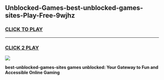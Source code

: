 
## Unblocked-Games-best-unblocked-games-sites-Play-Free-9wjhz
<h3>
<a href="https://premium76.site?title=best-unblocked-games-sites&ref=19M">CLICK TO PLAY</a></h3>
<hr>

<h3>
<a href="https://premium76.site?title=best-unblocked-games-sites&ref=19M">CLICK 2 PLAY</a>
  
</h3>

<a href="https://premium76.site?title=best-unblocked-games-sites&ref=19M"><img src="https://clearcache.store/games.png"></a>


**best-unblocked-games-sites games unblocked: Your Gateway to Fun and Accessible Online Gaming**
